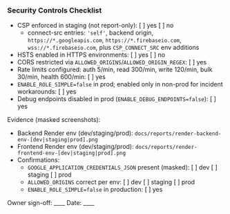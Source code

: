 ### Security Controls Checklist

- CSP enforced in staging (not report-only): [ ] yes  [ ] no
  - connect-src entries: `'self'`, backend origin, `https://*.googleapis.com`, `https://*.firebaseio.com`, `wss://*.firebaseio.com`, plus `CSP_CONNECT_SRC` env additions
- HSTS enabled in HTTPS environments: [ ] yes  [ ] no
- CORS restricted via `ALLOWED_ORIGINS`/`ALLOWED_ORIGIN_REGEX`: [ ] yes
- Rate limits configured: auth 5/min, read 300/min, write 120/min, bulk 30/min, health 600/min: [ ] yes
- `ENABLE_ROLE_SIMPLE=false` in prod; enabled only in non-prod for incident workarounds: [ ] yes
- Debug endpoints disabled in prod (`ENABLE_DEBUG_ENDPOINTS=false`): [ ] yes

Evidence (masked screenshots):
- Backend Render env (dev/staging/prod): `docs/reports/render-backend-env-[dev|staging|prod].png`
- Frontend Render env (dev/staging/prod): `docs/reports/render-frontend-env-[dev|staging|prod].png`
- Confirmations:
  - `GOOGLE_APPLICATION_CREDENTIALS_JSON` present (masked): [ ] dev [ ] staging [ ] prod
  - `ALLOWED_ORIGINS` correct per env: [ ] dev [ ] staging [ ] prod
  - `ENABLE_ROLE_SIMPLE=false` in production: [ ] yes

Owner sign-off: ____  Date: ____




